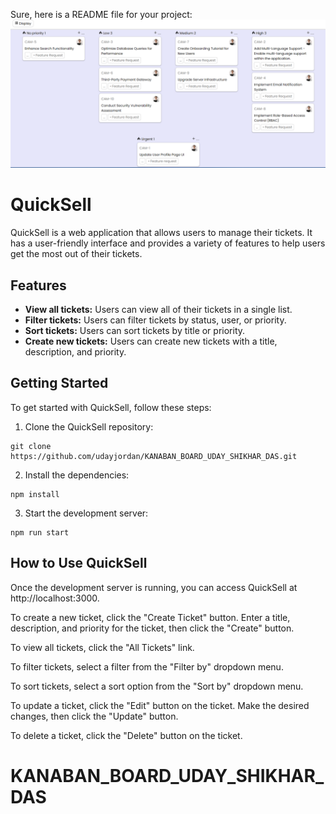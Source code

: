 Sure, here is a README file for your project:
![Landing-Page](/image.png)



# QuickSell

QuickSell is a web application that allows users to manage their tickets. It has a user-friendly interface and provides a variety of features to help users get the most out of their tickets.

## Features

* **View all tickets:** Users can view all of their tickets in a single list.
* **Filter tickets:** Users can filter tickets by status, user, or priority.
* **Sort tickets:** Users can sort tickets by title or priority.
* **Create new tickets:** Users can create new tickets with a title, description, and priority.


## Getting Started

To get started with QuickSell, follow these steps:
1. Clone the QuickSell repository:
```
git clone https://github.com/udayjordan/KANABAN_BOARD_UDAY_SHIKHAR_DAS.git

```

2. Install the dependencies:
```
npm install
```
3. Start the development server:
```
npm run start
```

## How to Use QuickSell

Once the development server is running, you can access QuickSell at http://localhost:3000.

To create a new ticket, click the "Create Ticket" button. Enter a title, description, and priority for the ticket, then click the "Create" button.

To view all tickets, click the "All Tickets" link.

To filter tickets, select a filter from the "Filter by" dropdown menu.

To sort tickets, select a sort option from the "Sort by" dropdown menu.

To update a ticket, click the "Edit" button on the ticket. Make the desired changes, then click the "Update" button.

To delete a ticket, click the "Delete" button on the ticket.

# KANABAN_BOARD_UDAY_SHIKHAR_DAS
